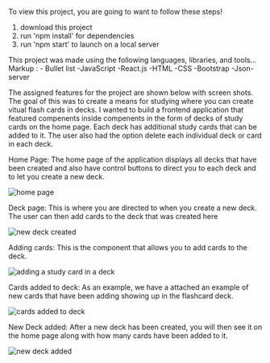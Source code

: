 To view this project, you are going to want to follow these steps!
1. download this project
2. run 'npm install' for dependencies
3. run 'npm start' to launch on a local server

This project was made using the following languages, libraries, and tools...
 Markup : - Bullet list
-JavaScript
-React.js
-HTML
-CSS
-Bootstrap
-Json-server



The assigned features for the project are shown below with screen shots. The goal of this was to create a means for studying where you can create vitual flash cards in decks. I wanted to build a frontend application that featured compenents inside compenents in the form of decks of study cards on the home page. Each deck has additional study cards that can be added to it. The user also had the option delete each individual deck or card in each deck. 



Home Page: The home page of the application displays all decks that have been created and also have control buttons to direct you to each deck and to let you create a new deck. 

![home page](https://user-images.githubusercontent.com/107443773/212747457-fb295848-28e3-4019-abd8-1a7e70910fe0.GIF)




Deck page: This is where you are directed to when you create a new deck. The user can then add cards to the deck that was created here

![new deck created](https://user-images.githubusercontent.com/107443773/212747551-f493f14c-19f6-4c89-8540-31203b85a47d.GIF)




Adding cards: This is the component that allows you to add cards to the deck.

![adding a study card in a deck](https://user-images.githubusercontent.com/107443773/212748208-8c9e14bb-b8c4-45f4-93b1-09189bfe41cd.GIF)



Cards added to deck: As an example, we have a attached an example of new cards that have been adding showing up in the flashcard deck. 

![cards added to deck](https://user-images.githubusercontent.com/107443773/212748385-e2cdc1b4-8ff5-46a1-b2ba-5e1f4a1e9561.GIF)




New Deck added: After a new deck has been created, you will then see it on the home page along with how many cards have been added to it. 

![new deck added](https://user-images.githubusercontent.com/107443773/212747714-bc747c2a-02a7-412b-a97d-21996a1bbc42.GIF)




